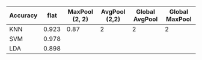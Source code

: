 

| Accuracy |flat |MaxPool (2, 2) | AvgPool (2,2) | Global AvgPool | Global MaxPool |
| --- | --- |--- | --- | ---  | --- |
| KNN | 0.923| 0.87|2| 2| 2|
| SVM | 0.978| | | | |
|LDA| 0.898 | | | | | |


